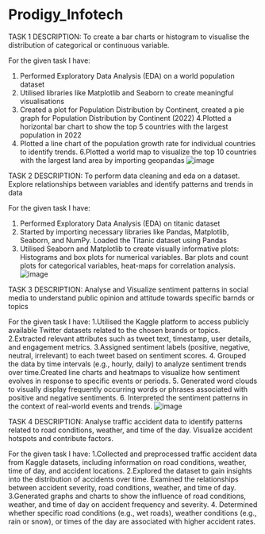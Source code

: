 # Prodigy_Infotech
TASK 1 DESCRIPTION: To create a bar charts or histogram to visualise the distribution of categorical or continuous variable.

For the given task I have:
1. Performed Exploratory Data Analysis (EDA) on a world population dataset
2. Utilised libraries like Matplotlib and Seaborn to create meaningful visualisations
3. Created a plot for Population Distribution by Continent, created a pie graph for Population Distribution by Continent (2022)
4.Plotted a horizontal bar chart to show the top 5 countries with the largest population in 2022
5. Plotted a line chart of the population growth rate for individual countries to identify trends.
6.Plotted a world map to visualize the top 10 countries with the largest land area by importing geopandas
![image](https://github.com/user-attachments/assets/96e13c23-aae6-452f-916e-35cc111f0b67)


TASK 2 DESCRIPTION: To perform data cleaning and eda on a dataset. Explore relationships between variables and identify patterns and trends in data

For the given task I have:
1. Performed Exploratory Data Analysis (EDA) on titanic dataset
2. Started by importing necessary libraries like Pandas, Matplotlib, Seaborn, and NumPy.
Loaded the Titanic dataset using Pandas
3. Utilised Seaborn and Matplotlib to create visually informative plots:
Histograms and box plots for numerical variables.
Bar plots and count plots for categorical variables, heat-maps for correlation analysis.
![image](https://github.com/user-attachments/assets/860cbdc5-410a-41a4-8e38-51c9617eeaa0)

TASK 3 DESCRIPTION: Analyse and Visualize sentiment patterns in social media to understand public opinion and attitude towards specific barnds or topics

For the given task I have:
1.Utilised the Kaggle platform to access publicly available Twitter datasets related to the chosen brands or topics.
2.Extracted relevant attributes such as tweet text, timestamp, user details, and engagement metrics.
3.Assigned sentiment labels (positive, negative, neutral, irrelevant) to each tweet based on sentiment scores.
4. Grouped the data by time intervals (e.g., hourly, daily) to analyze sentiment trends over time.Created line charts and heatmaps to visualize how sentiment evolves in response to specific events or periods.
5. Generated word clouds to visually display frequently occurring words or phrases associated with positive and negative sentiments.
6. Interpreted the sentiment patterns in the context of real-world events and trends.
![image](https://github.com/user-attachments/assets/499e1895-a7f7-4b7b-a6d1-7b965f9395d9)


TASK 4 DESCRIPTION: Analyse traffic accident data to identify patterns related to road conditions, weather, and time of the day. Visualize accident hotspots and contribute factors.

For the given task I have:
1.Collected and preprocessed traffic accident data from Kaggle datasets, including information on road conditions, weather, time of day, and accident locations.
2.Explored the dataset to gain insights into the distribution of accidents over time.
Examined the relationships between accident severity, road conditions, weather, and time of day.
3.Generated graphs and charts to show the influence of road conditions, weather, and time of day on accident frequency and severity.
4. Determined whether specific road conditions (e.g., wet roads), weather conditions (e.g., rain or snow), or times of the day are associated with higher accident rates.
